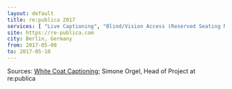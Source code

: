 ```yaml
---
layout: default
title: re:publica 2017
services: [ "Live Captioning", "Blind/Vision Access (Reserved Seating Near Stage) In Progress", "Child-Friendly Environment: Kids Makerspace and Workshops", "Mobility Access", "Restrooms: All-Gender / Gender-Neutral", "Sign Language Interpreting", "Relax Sites (for Nursing Parents and Resting)" ]
site: https://re-publica.com
city: Berlin, Germany
from: 2017-05-08
to: 2017-05-10
---
```


Sources: [White Coat Captioning](http://www.whitecoatcaptioning.com/); Simone Orgel, Head of Project at re:publica
